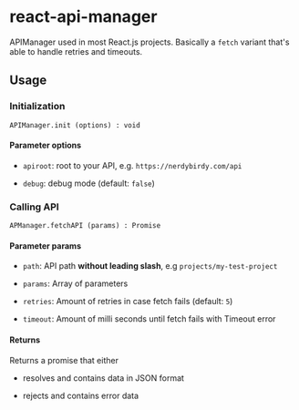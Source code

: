 # react-api-manager

APIManager used in most React.js projects. Basically a `fetch` variant that's able to handle retries and timeouts.

## Usage

### Initialization

`APIManager.init (options) : void`

#### Parameter options

- `apiroot`: root to your API, e.g. `https://nerdybirdy.com/api`

- `debug`: debug mode (default: `false`)

### Calling API

`APManager.fetchAPI (params) : Promise`

#### Parameter params

- `path`: API path **without leading slash**, e.g `projects/my-test-project`

- `params`: Array of parameters

- `retries`: Amount of retries in case fetch fails (default: `5`)

- `timeout`: Amount of milli seconds until fetch fails with Timeout error

#### Returns

Returns a promise that either 

- resolves and contains data in JSON format

- rejects and contains error data